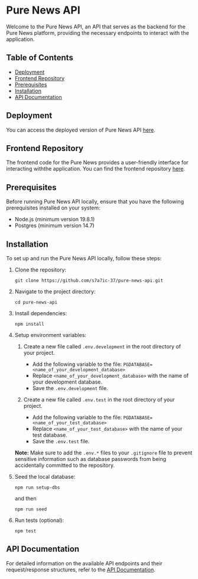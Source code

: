 # Pure News API

Welcome to the Pure News API, an API that serves as the backend for the Pure News platform, providing the necessary endpoints to interact with the application.

## Table of Contents

- [Deployment](#deployment)
- [Frontend Repository](#frontend-repository)
- [Prerequisites](#prerequisites)
- [Installation](#installation)
- [API Documentation](#api-documentation)

## Deployment

You can access the deployed version of Pure News API [here](https://pure-news-api.ideanexus.uk/api).

## Frontend Repository

The frontend code for the Pure News provides a user-friendly interface for interacting withthe application. You can find the frontend repository [here](https://github.com/s7a7ic-37/pure-news).

## Prerequisites

Before running Pure News API locally, ensure that you have the following prerequisites installed on your system:

- Node.js (minimum version 19.8.1)
- Postgres (minimum version 14.7)

## Installation

To set up and run the Pure News API locally, follow these steps:

1. Clone the repository:

   ```shell
   git clone https://github.com/s7a7ic-37/pure-news-api.git
   ```

2. Navigate to the project directory:

   ```shell
   cd pure-news-api
   ```

3. Install dependencies:

   ```shell
   npm install
   ```

4. Setup environment variables:

   1. Create a new file called `.env.development` in the root directory of your project.

      - Add the following variable to the file: `PGDATABASE=<name_of_your_development_database>`
      - Replace `<name_of_your_development_database>` with the name of your development database.
      - Save the `.env.development` file.

   2. Create a new file called `.env.test` in the root directory of your project.
      - Add the following variable to the file: `PGDATABASE=<name_of_your_test_database>`
      - Replace `<name_of_your_test_database>` with the name of your test database.
      - Save the `.env.test` file.

   **Note:** Make sure to add the `.env.*` files to your `.gitignore` file to prevent sensitive information such as database passwords from being accidentally committed to the repository.

5. Seed the local database:

   ```shell
   npm run setup-dbs
   ```

   and then

   ```shell
   npm run seed
   ```

6. Run tests (optional):

   ```shell
   npm test
   ```

## API Documentation

For detailed information on the available API endpoints and their request/response structures, refer to the [API Documentation](https://pure-news-api.ideanexus.uk/api).
